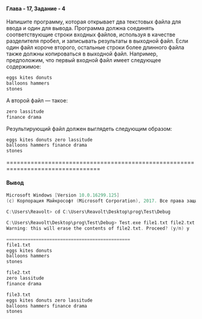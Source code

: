 #### Глава - 17, Задание - 4 ####

Напишите программу, которая открывает два текстовых файла для ввода и
один для вывода. Программа должна соединять соответствующие строки
входных файлов, используя в качестве разделителя пробел, и записывать
результаты в выходной файл. Если один файл короче второго, остальные строки более
длинного файла также должны копироваться в выходной файл. Например,
предположим, что первый входной файл имеет следующее содержимое:

```objectivec
eggs kites donuts
balloons hammers
stones
```

А второй файл — такое:

```objectivec
zero lassitude
finance drama
```

Результирующий файл должен выглядеть следующим образом:

```objectivec
eggs kites donuts zero lassitude
balloons hammers finance drama
stones
```

=================================================================================
#### Вывод ####
```objectivec
Microsoft Windows [Version 10.0.16299.125]
(c) Корпорация Майкрософт (Microsoft Corporation), 2017. Все права защищены.

C:\Users\Reavolt> cd C:\Users\Reavolt\Desktop\prog\Test\Debug

C:\Users\Reavolt\Desktop\prog\Test\Debug> Test.exe file1.txt file2.txt file3.txt
Warning: this will erase the contents of file2.txt. Proceed? (y/n) y

==============================================
file1.txt
eggs kites donuts
balloons hammers
stones

file2.txt
zero lassitude
finance drama

file3.txt
eggs kites donuts zero lassitude
balloons hammers finance drama
stones
```